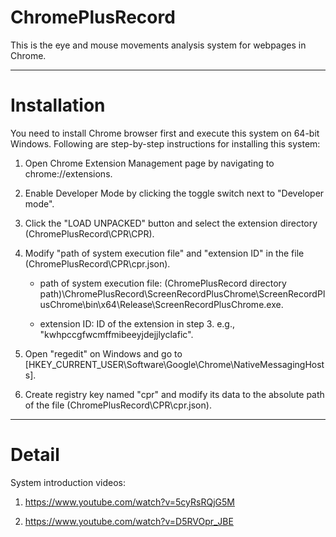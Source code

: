 ChromePlusRecord
====================
This is the eye and mouse movements analysis system for webpages in Chrome.

- - -

# Installation

You need to install Chrome browser first and execute this system on 64-bit Windows. Following are step-by-step instructions for installing this system:

1. Open Chrome Extension Management page by navigating to chrome://extensions.

2. Enable Developer Mode by clicking the toggle switch next to "Developer mode".

3. Click the "LOAD UNPACKED" button and select the extension directory (ChromePlusRecord\CPR\CPR).

4. Modify "path of system execution file" and "extension ID" in the file (ChromePlusRecord\CPR\cpr.json).

	* path of system execution file: (ChromePlusRecord directory path)\ChromePlusRecord\ScreenRecordPlusChrome\ScreenRecordPlusChrome\bin\x64\Release\ScreenRecordPlusChrome.exe.

	* extension ID: ID of the extension in step 3. e.g., "kwhpccgfwcmffmibeeyjdejjlyclafic".
	

5. Open "regedit" on Windows and go to [HKEY_CURRENT_USER\Software\Google\Chrome\NativeMessagingHosts].

6. Create registry key named "cpr" and modify its data to the absolute path of the file (ChromePlusRecord\CPR\cpr.json).

- - -

# Detail

System introduction videos:

1. https://www.youtube.com/watch?v=5cyRsRQjG5M

2. https://www.youtube.com/watch?v=D5RVOpr_JBE
